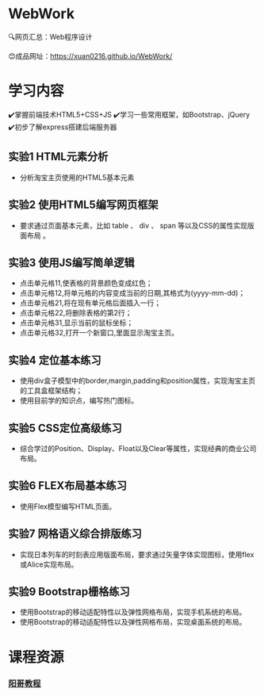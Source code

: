 # WebWork

🔍网页汇总：Web程序设计

😊成品网址：https://xuan0216.github.io/WebWork/

# 学习内容

✔️掌握前端技术HTML5+CSS+JS
✔️学习一些常用框架，如Bootstrap、jQuery
✔️初步了解express搭建后端服务器

## 实验1 HTML元素分析

- 分析淘宝主页使用的HTML5基本元素

## 实验2 使用HTML5编写网页框架

- 要求通过页面基本元素，比如 table 、 div 、 span 等以及CSS的属性实现版面布局 。

## 实验3 使用JS编写简单逻辑

- 点击单元格11,使表格的背景颜色变成红色；
- 点击单元格12,将单元格的内容变成当前的日期,其格式为(yyyy-mm-dd)；
- 点击单元格21,将在现有单元格后面插入一行；
- 点击单元格22,将删除表格的第2行；
- 点击单元格31,显示当前的鼠标坐标；
- 点击单元格32,打开一个新窗口,里面显示淘宝主页。

## 实验4 定位基本练习

- 使用div盒子模型中的border,margin,padding和position属性，实现淘宝主页的工具盒框架结构；
- 使用目前学的知识点，编写热门图标。

## 实验5 CSS定位高级练习

- 综合学过的Position、Display、Float以及Clear等属性，实现经典的商业公司布局。

## 实验6 FLEX布局基本练习

- 使用Flex模型编写HTML页面。

## 实验7 网格语义综合排版练习

- 实现日本列车的时刻表应用版面布局，要求通过矢量字体实现图标，使用flex或Alice实现布局。

## 实验9 Bootstrap栅格练习

- 使用Bootstrap的移动适配特性以及弹性网格布局，实现手机系统的布局。
- 使用Bootstrap的移动适配特性以及弹性网格布局，实现桌面系统的布局。

# 课程资源

### [阳哥教程](https://mooc1-2.chaoxing.com/mycourse/studentcourse?courseId=87155873&clazzid=748446&cpi=21707412&enc=b6888f578240152974283e01b368ffe4)